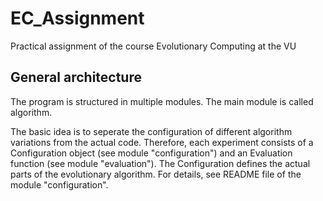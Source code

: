 # EC_Assignment
Practical assignment of the course Evolutionary Computing at the VU

## General architecture
The program is structured in multiple modules. The main module is called algorithm.

The basic idea is to seperate the configuration of different algorithm variations from the actual code. Therefore, each experiment consists of a Configuration object (see module "configuration") and an Evaluation function (see module "evaluation").
The Configuration defines the actual parts of the evolutionary algorithm. For details, see README file of the module "configuration".